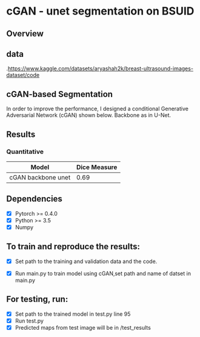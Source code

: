 # cGAN - unet segmentation on BSUID
## Overview
## data
.https://www.kaggle.com/datasets/aryashah2k/breast-ultrasound-images-dataset/code



## cGAN-based Segmentation
In order to improve the performance, I designed a conditional Generative Adversarial Network (cGAN) shown below. Backbone as in U-Net. 


## Results


### Quantitative 
| Model  | Dice Measure |
| ------------- | ------------- |
|  cGAN backbone unet  | 0.69 |

## Dependencies
 - [x] Pytorch >= 0.4.0
 - [x] Python >= 3.5
 - [x] Numpy 

## To train and reproduce the results:
- [x] Set path to the training and validation data and the code.
- [x] Run main.py to train model using cGAN,set path and name of datset in main.py


## For testing, run:
- [x] Set path to the trained model in test.py line 95
- [x] Run test.py
- [x] Predicted maps from test image will be in /test_results
